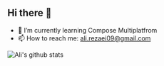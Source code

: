 ## Hi there 👋

- 🌱 I’m currently learning Compose Multiplatfrom
- 📫 How to reach me: ali.rezaei09@gmail.com

![Ali's github stats](https://github-readme-stats.vercel.app/api?username=alirezaeiii&theme=dracula&show_icons=true&count_private=true)
